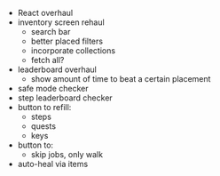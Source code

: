 - React overhaul
- inventory screen rehaul
    - search bar
    - better placed filters
    - incorporate collections
    - fetch all?
- leaderboard overhaul
    - show amount of time to beat a certain placement
- safe mode checker
- step leaderboard checker
- button to refill:
    - steps
    - quests
    - keys
- button to:
    - skip jobs, only walk
- auto-heal via items